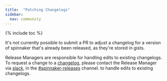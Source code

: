 ```yaml
---
title:  "Patching Changelogs"
sidebar:
  nav: community
---
```


{% include toc %}

It's not currently possible to submit a PR to adjust a changelog for a version
of spinnaker that's already been released, as they're stored in gists.

Release Managers are responsible for handling edits to existing changelogs. To request a change to a [changelog](https://github.com/spinnaker/spinnaker.github.io/blob/master/_changelogs),
please contact the Release Manager via [slack](http://join.spinnaker.io), in
the [#spinnaker-releases](https://spinnakerteam.slack.com/messages/spinnaker-releases/) channel.
to handle edits to existing changelogs.
